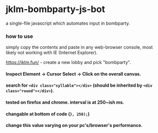 # jklm-bombparty-js-bot
a single-file javascript which automates input in bombparty.

### how to use
simply copy the contents and paste in any web-browser console, most likely
not working with IE (Internet Explorer).

https://jklm.fun/ - create a new lobby and pick "bombparty".
#### Inspect Element -> Cursor Select -> Click on the overall canvas.
#### search for `<div class="syllable"></div>` (should be inherited by `<div class="round"></div>`).

#### tested on firefox and chrome. interval is at 250~ish ms.
#### changable at bottom of code (`}, 250);`)
#### change this value varying on your pc's/browser's performance.
